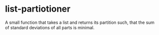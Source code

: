 # list-partiotioner
A small function that takes a list and returns its partition such, that the sum of standard deviations of all parts is minimal.
